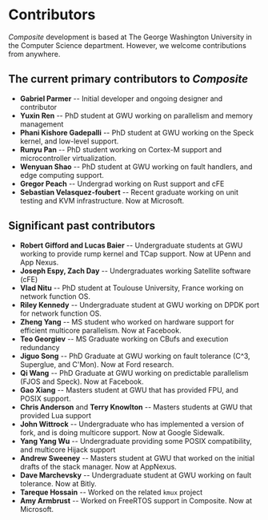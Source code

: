 # Contributors

_Composite_ development is based at The George Washington University in the
Computer Science department. However, we welcome contributions from anywhere.

## The current primary contributors to _Composite_

- **Gabriel Parmer** -- Initial developer and ongoing designer and contributor
- **Yuxin Ren** -- PhD student at GWU working on parallelism and memory
  management
- **Phani Kishore Gadepalli** -- PhD student at GWU working on the Speck kernel,
  and low-level support.
- **Runyu Pan** -- PhD student working on Cortex-M support and microcontroller
  virtualization.
- **Wenyuan Shao** -- PhD student at GWU working on fault handlers, and edge
  computing support.
- **Gregor Peach** -- Undergrad working on Rust support and cFE
- **Sebastian Velasquez-foubert** -- Recent graduate working on unit testing and
  KVM infrastructure. Now at Microsoft.

## Significant past contributors

- **Robert Gifford and Lucas Baier** -- Undergraduate students at GWU working to
  provide rump kernel and TCap support. Now at UPenn and App Nexus.
- **Joseph Espy, Zach Day** -- Undergraduates working Satellite software (cFE)
- **Vlad Nitu** -- PhD student at Toulouse University, France working on network
  function OS.
- **Riley Kennedy** -- Undergraduate student at GWU working on DPDK port for
  network function OS.
- **Zheng Yang** -- MS student who worked on hardware support for efficient
  multicore parallelism. Now at Facebook.
- **Teo Georgiev** -- MS Graduate working on CBufs and execution redundancy
- **Jiguo Song** -- PhD Graduate at GWU working on fault tolerance (C^3,
  Superglue, and C'Mon). Now at Ford research.
- **Qi Wang** -- PhD Graduate at GWU working on predictable parallelism (FJOS
  and Speck). Now at Facebook.
- **Gao Xiang** -- Masters student at GWU that has provided FPU, and POSIX
  support.
- **Chris Anderson** and **Terry Knowlton** -- Masters students at GWU that
  provided Lua support
- **John Wittrock** -- Undergraduate who has implemented a version of fork, and
  is doing multicore support. Now at Google Sidewalk.
- **Yang Yang Wu** -- Undergraduate providing some POSIX compatibility, and
  multicore Hijack support
- **Andrew Sweeney** -- Masters student at GWU that worked on the initial drafts
  of the stack manager. Now at AppNexus.
- **Dave Marchevsky** -- Undergraduate student at GWU working on fault
  tolerance. Now at Bitly.
- **Tareque Hossain** -- Worked on the related `kmux` project
- **Amy Armbrust** -- Worked on FreeRTOS support in Composite. Now at Microsoft.

